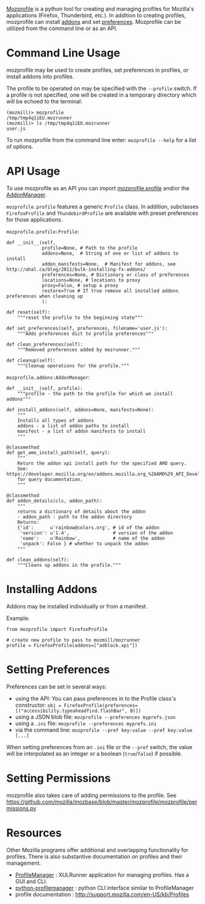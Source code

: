 <!-- This Source Code Form is subject to the terms of the Mozilla Public
   - License, v. 2.0. If a copy of the MPL was not distributed with this
   - file, You can obtain one at http://mozilla.org/MPL/2.0/. -->

[Mozprofile](https://github.com/mozilla/mozbase/tree/master/mozprofile)
is a python tool for creating and managing profiles for Mozilla's
applications (Firefox, Thunderbird, etc.). In addition to creating profiles,
mozprofile can install [addons](https://developer.mozilla.org/en/addons)
and set
[preferences](https://developer.mozilla.org/En/A_Brief_Guide_to_Mozilla_Preferences).
Mozprofile can be utilized from the command line or as an API.


# Command Line Usage

mozprofile may be used to create profiles, set preferences in
profiles, or install addons into profiles.

The profile to be operated on may be specified with the `--profile`
switch. If a profile is not specified, one will be created in a
temporary directory which will be echoed to the terminal:

    (mozmill)> mozprofile
    /tmp/tmp4q1iEU.mozrunner
    (mozmill)> ls /tmp/tmp4q1iEU.mozrunner
    user.js

To run mozprofile from the command line enter:
`mozprofile --help` for a list of options.


# API Usage

To use mozprofile as an API you can import
[mozprofile.profile](https://github.com/mozilla/mozbase/tree/master/mozprofile/mozprofile/profile.py)
and/or the
[AddonManager](https://github.com/mozilla/mozbase/tree/master/mozprofile/mozprofile/addons.py).

`mozprofile.profile` features a generic `Profile` class.  In addition,
subclasses `FirefoxProfile` and `ThundebirdProfile` are available
with preset preferences for those applications.

`mozprofile.profile:Profile`:

    def __init__(self,
                 profile=None, # Path to the profile
                 addons=None,  # String of one or list of addons to install
                 addon_manifests=None,  # Manifest for addons, see http://ahal.ca/blog/2011/bulk-installing-fx-addons/
                 preferences=None, # Dictionary or class of preferences
                 locations=None, # locations to proxy
                 proxy=False, # setup a proxy
                 restore=True # If true remove all installed addons preferences when cleaning up
                 ):

    def reset(self):
        """reset the profile to the beginning state"""

    def set_preferences(self, preferences, filename='user.js'):
        """Adds preferences dict to profile preferences"""

    def clean_preferences(self):
        """Removed preferences added by mozrunner."""

    def cleanup(self):
        """Cleanup operations for the profile."""


`mozprofile.addons:AddonManager`:

    def __init__(self, profile):
        """profile - the path to the profile for which we install addons"""

    def install_addons(self, addons=None, manifests=None):
        """
        Installs all types of addons
        addons - a list of addon paths to install
        manifest - a list of addon manifests to install
        """

    @classmethod
    def get_amo_install_path(self, query):
        """
        Return the addon xpi install path for the specified AMO query.
        See: https://developer.mozilla.org/en/addons.mozilla.org_%28AMO%29_API_Developers%27_Guide/The_generic_AMO_API
        for query documentation.
        """

    @classmethod
    def addon_details(cls, addon_path):
        """
        returns a dictionary of details about the addon
        - addon_path : path to the addon directory
        Returns:
        {'id':      u'rainbow@colors.org', # id of the addon
         'version': u'1.4',                # version of the addon
         'name':    u'Rainbow',            # name of the addon
         'unpack': False } # whether to unpack the addon
        """

    def clean_addons(self):
        """Cleans up addons in the profile."""


# Installing Addons

Addons may be installed individually or from a manifest.

Example:

	from mozprofile import FirefoxProfile
	
	# create new profile to pass to mozmill/mozrunner
	profile = FirefoxProfile(addons=["adblock.xpi"])


# Setting Preferences

Preferences can be set in several ways:

- using the API: You can pass preferences in to the Profile class's
  constructor: `obj = FirefoxProfile(preferences=[("accessibility.typeaheadfind.flashBar", 0)])`
- using a JSON blob file: `mozprofile --preferences myprefs.json`
- using a `.ini` file: `mozprofile --preferences myprefs.ini`
- via the command line: `mozprofile --pref key:value --pref key:value [...]`

When setting preferences from  an `.ini` file or the `--pref` switch,
the value will be interpolated as an integer or a boolean
(`true`/`false`) if possible.

# Setting Permissions

mozprofile also takes care of adding permissions to the profile.
See https://github.com/mozilla/mozbase/blob/master/mozprofile/mozprofile/permissions.py


# Resources

Other Mozilla programs offer additional and overlapping functionality
for profiles.  There is also substantive documentation on profiles and
their management.

- [ProfileManager](https://developer.mozilla.org/en/Profile_Manager) : 
  XULRunner application for managing profiles. Has a GUI and CLI.
- [python-profilemanager](http://k0s.org/mozilla/hg/profilemanager/) : python CLI interface similar to ProfileManager
- profile documentation : http://support.mozilla.com/en-US/kb/Profiles
